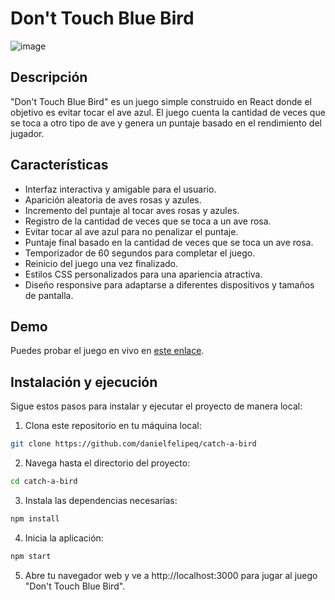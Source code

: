 # Don't Touch Blue Bird

![image](https://github.com/danielfelipeq/catch-a-bird/assets/76141485/fa2cf085-cc0c-43d1-b77f-2e1c50e54d5f)

## Descripción
"Don't Touch Blue Bird" es un juego simple construido en React donde el objetivo es evitar tocar el ave azul. El juego cuenta la cantidad de veces que se toca a otro tipo de ave y genera un puntaje basado en el rendimiento del jugador.

## Características
- Interfaz interactiva y amigable para el usuario.
- Aparición aleatoria de aves rosas y azules.
- Incremento del puntaje al tocar aves rosas y azules.
- Registro de la cantidad de veces que se toca a un ave rosa.
- Evitar tocar al ave azul para no penalizar el puntaje.
- Puntaje final basado en la cantidad de veces que se toca un ave rosa.
- Temporizador de 60 segundos para completar el juego.
- Reinicio del juego una vez finalizado.
- Estilos CSS personalizados para una apariencia atractiva.
- Diseño responsive para adaptarse a diferentes dispositivos y tamaños de pantalla.

## Demo
Puedes probar el juego en vivo en [este enlace](link-al-juego).

## Instalación y ejecución
Sigue estos pasos para instalar y ejecutar el proyecto de manera local:

1. Clona este repositorio en tu máquina local:

```bash
git clone https://github.com/danielfelipeq/catch-a-bird
```

2. Navega hasta el directorio del proyecto:
```bash
cd catch-a-bird
```
3. Instala las dependencias necesarias:
```bash
npm install
```
4. Inicia la aplicación:
```bash
npm start
```
5. Abre tu navegador web y ve a http://localhost:3000 para jugar al juego "Don't Touch Blue Bird".
